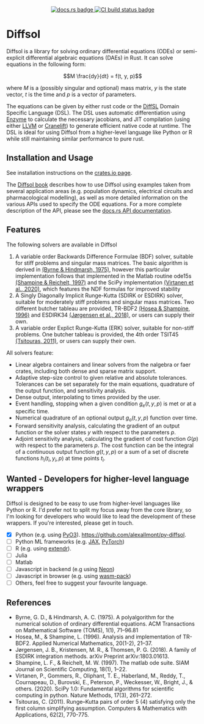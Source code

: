 <div align="center">
<a href="https://docs.rs/diffsol">
    <img src="https://img.shields.io/crates/v/diffsol.svg?label=docs&color=blue&logo=rust" alt="docs.rs badge">
</a>
<a href="https://github.com/martinjrobins/diffsol/actions/workflows/rust.yml">
    <img src="https://github.com/martinjrobins/diffsol/actions/workflows/rust.yml/badge.svg" alt="CI build status badge">
</a>
</div>

# Diffsol

Diffsol is a library for solving ordinary differential equations (ODEs) or semi-explicit differential algebraic equations (DAEs) in Rust. It can solve equations in the following form:

```math
M \frac{dy}{dt} = f(t, y, p)
```

where $M$ is a (possibly singular and optional) mass matrix, $y$ is the state vector, $t$ is the time and $p$ is a vector of parameters.

The equations can be given by either rust code or the [DiffSL](https://martinjrobins.github.io/diffsl/) Domain Specific Language (DSL). The DSL uses automatic differentiation using [Enzyme](https://enzyme.mit.edu/) to calculate the necessary jacobians, and JIT compilation (using either [LLVM](https://llvm.org/) or [Cranelift](https://cranelift.dev/)) to generate efficient native code at runtime. The DSL is ideal for using Diffsol from a higher-level language like Python or R while still maintaining similar performance to pure rust.

## Installation and Usage

See installation instructions on the [crates.io page](https://crates.io/crates/diffsol).

The [Diffsol book](https://martinjrobins.github.io/diffsol/) describes how to use Diffsol using examples taken from several application areas (e.g. population dynamics, electrical circuits and pharmacological modelling), as well as more detailed information on the various APIs used to specify the ODE equations. For a more complete description of the API, please see the [docs.rs API documentation](https://docs.rs/diffsol).

## Features

The following solvers are available in Diffsol

1. A variable order Backwards Difference Formulae (BDF) solver, suitable for stiff problems and singular mass matrices. The basic algorithm is derived in [(Byrne & Hindmarsh, 1975)](#1), however this particular implementation follows that implemented in the Matlab routine ode15s [(Shampine & Reichelt, 1997)](#4) and the SciPy implementation [(Virtanen et al., 2020)](#5), which features the NDF formulas for improved stability
2. A Singly Diagonally Implicit Runge-Kutta (SDIRK or ESDIRK) solver, suitable for moderately stiff problems and singular mass matrices. Two different butcher tableau are provided, TR-BDF2 [(Hosea & Shampine, 1996)](#2) and ESDIRK34 [(Jørgensen et al., 2018)](#3), or users can supply their own.
3. A variable order Explict Runge-Kutta (ERK) solver, suitable for non-stiff problems. One butcher tableau is provided, the 4th order TSIT45 [(Tsitouras, 2011)](#5), or users can supply their own.

All solvers feature:

- Linear algebra containers and linear solvers from the nalgebra or faer crates, including both dense and sparse matrix support.
- Adaptive step-size control to given relative and absolute tolerances. Tolerances can be set separately for the main equations, quadrature of the output function, and sensitivity analysis.
- Dense output, interpolating to times provided by the user.
- Event handling, stopping when a given condition $g_e(t, y , p)$ is met or at a specific time.
- Numerical quadrature of an optional output $g_o(t, y, p)$ function over time.
- Forward sensitivity analysis, calculating the gradient of an output function or the solver states $y$ with respect to the parameters $p$.
- Adjoint sensitivity analysis, calculating the gradient of cost function $G(p)$ with respect to the parameters $p$. The cost function can be the integral of a continuous output function $g(t, y, p)$ or a sum of a set of discrete functions $h_i(t_i, y_i, p)$ at time points $t_i$.

## Wanted - Developers for higher-level language wrappers

Diffsol is designed to be easy to use from higher-level languages like Python or R. I'd prefer not to split my focus away from the core library, so I'm looking for developers who would like to lead the development of these wrappers. If you're interested, please get in touch.

- [x] Python (e.g. using [PyO3](https://pyo3.rs/v0.24.0/)). https://github.com/alexallmont/py-diffsol.
- [ ] Python ML frameworks (e.g. [JAX](https://docs.jax.dev/en/latest/ffi.html), [PyTorch](https://pytorch.org/tutorials/advanced/cpp_extension.html))
- [ ] R (e.g. using [extendr](https://extendr.github.io/)).
- [ ] Julia
- [ ] Matlab
- [ ] Javascript in backend (e.g using [Neon](https://neon-rs.dev/))
- [ ] Javascript in browser (e.g. using [wasm-pack](https://rustwasm.github.io/wasm-pack/))
- [ ] Others, feel free to suggest your favourite language.

## References

- <a id="1"></a> Byrne, G. D., & Hindmarsh, A. C. (1975). A polyalgorithm for the numerical solution of ordinary differential equations. ACM Transactions on Mathematical Software (TOMS), 1(1), 71–96.81
- <a id="2"></a> Hosea, M., & Shampine, L. (1996). Analysis and implementation of TR-BDF2. Applied Numerical Mathematics, 20(1-2), 21–37.
- <a id="3"></a> Jørgensen, J. B., Kristensen, M. R., & Thomsen, P. G. (2018). A family of ESDIRK integration methods. arXiv Preprint arXiv:1803.01613.
- <a id="4"></a> Shampine, L. F., & Reichelt, M. W. (1997). The matlab ode suite. SIAM Journal on Scientific Computing, 18(1), 1–22.
- <a id="5"></a> Virtanen, P., Gommers, R., Oliphant, T. E., Haberland, M., Reddy, T., Cournapeau, D., Burovski, E., Peterson, P., Weckesser, W., Bright, J., & others. (2020). SciPy 1.0: Fundamental algorithms for scientific computing in python. Nature Methods, 17(3), 261–272.
 - <a id="5"></a> Tsitouras, C. (2011). Runge–Kutta pairs of order 5 (4) satisfying only the first column simplifying assumption. Computers & Mathematics with Applications, 62(2), 770-775.
